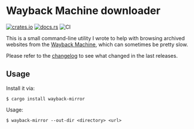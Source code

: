 # Wayback Machine downloader

[![crates.io](https://img.shields.io/crates/v/wayback-mirror.svg)](https://crates.io/crates/wayback-mirror)
[![docs.rs](https://docs.rs/wayback-mirror/badge.svg)](https://docs.rs/wayback-mirror/)
![CI](https://github.com/jonas-schievink/wayback-mirror/workflows/CI/badge.svg)

This is a small command-line utility I wrote to help with browsing archived websites from the [Wayback Machine], which can sometimes be pretty slow.

Please refer to the [changelog](CHANGELOG.md) to see what changed in the last
releases.

[Wayback Machine]: http://web.archive.org/

## Usage

Install it via:

```shell
$ cargo install wayback-mirror
```

Usage:

```shell
$ wayback-mirror --out-dir <directory> <url>
```
